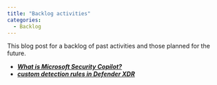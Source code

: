 ```yaml
---
title: "Backlog activities"
categories:
  - Backlog
---
```


This blog post for a backlog of past activities and those planned for the future.

- [**_What is Microsoft Security Copilot?_**](https://mccybersec.github.io/security%20copilot/what-is-security-copilot/)
- [**_custom detection rules in Defender XDR_**](https://mccybersec.github.io/defender%20xdr/custom-detection-rules/)

